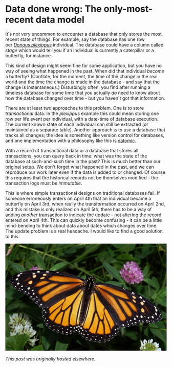 # Data done wrong: The only-most-recent data model


It's not very uncommon to encounter a database that only stores the most recent state of things. For example, say the database has one row per&#160;<a href="http://en.wikipedia.org/wiki/Monarch_butterfly"><em>Danaus plexippus</em></a> individual. The database could have a column called <em>stage</em>&#160;which would tell you if an individual is currently a caterpillar or a butterfly, for instance.

This kind of design might seem fine for some application, but you have no way of seeing what happened in the past. When did that individual <em>become</em> a butterfly? (Conflate, for the moment, the time of the change in the real world and the time the change is made in the database - and say that the change is instantaneous.) Disturbingly often, you find after running a timeless database for some time that you actually <em>do</em> need to know about how the database&#160;changed over time - but you haven't got that information.

There are at least two approaches to this problem. One is to store <em>transactional</em> data. In the <em>plexippus</em> example this could mean storing one row per life event per individual, with a date-time of database execution. The current known state of each individual can still be extracted (or maintained as a separate table). Another approach is to use a database that tracks all changes; the idea is something like version control for databases, and one implementation with a philosophy like this is <a href="http://www.datomic.com/">datomic</a>.

With a record of transactional data or a database that stores all transactions, you can query back in time: what was the state of the database at such-and-such time in the past? This is much better than our original setup. We don't forget what happened in the past, and&#160;we can reproduce our work later even if the data is added to or changed. Of course this requires that the historical records not be themselves modified - the transaction logs must be <em>immutable</em>.

This is where simple transactional designs on&#160;traditional databases fail. If someone erroneously enters on April 4th that an individual became a butterfly on April 3rd, when really the transformation&#160;occurred on April 2nd, and this mistake is only realized on April 5th, there has to be a way of adding <em>another</em> transaction to indicate the update - not altering the record entered on April 4th. This can quickly become confusing - it can be a little mind-bending to think about data about dates which changes over time. The update problem is a real headache.&#160;I would like to find a good solution to this.

<a href="monarch_in_may.jpg"><img class="aligncenter size-large wp-image-878" src="monarch_in_may.jpg" alt="Monarch_In_May"></a>



*This post was originally hosted elsewhere.*
